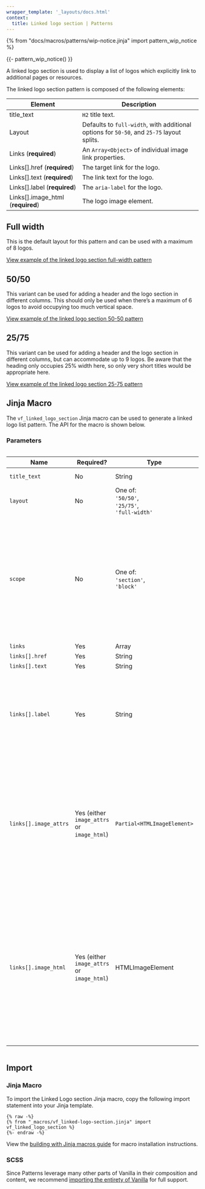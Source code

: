 ```yaml
---
wrapper_template: '_layouts/docs.html'
context:
  title: Linked logo section | Patterns
---
```


{% from "docs/macros/patterns/wip-notice.jinja" import pattern_wip_notice %}

{{- pattern_wip_notice() }}

A linked logo section is used to display a list of logos which explicitly link to additional pages or resources.

The linked logo section pattern is composed of the following elements:

| Element                           | Description                                                                               |
| --------------------------------- | ----------------------------------------------------------------------------------------- |
| title_text                        | `H2` title text.                                                                          |
| Layout                            | Defaults to `full-width`, with additional options for `50-50`, and `25-75` layout splits. |
| Links (**required**)              | An `Array<Object>` of individual image link properties.                                   |
| Links[].href (**required**)       | The target link for the logo.                                                             |
| Links[].text (**required**)       | The link text for the logo.                                                               |
| Links[].label (**required**)      | The `aria-label` for the logo.                                                            |
| Links[].image_html (**required**) | The logo image element.                                                                   |

## Full width

This is the default layout for this pattern and can be used with a maximum of 8 logos.

<div class="embedded-example"><a href="/docs/examples/patterns/linked-logo-section/default" class="js-example" data-lang="jinja">
View example of the linked logo section full-width pattern
</a></div>

## 50/50

This variant can be used for adding a header and the logo section in different columns. This should only be used when there’s a maximum of 6 logos to avoid occupying too much vertical space.

<div class="embedded-example"><a href="/docs/examples/patterns/linked-logo-section/50-50" class="js-example" data-lang="jinja">
View example of the linked logo section 50-50 pattern
</a></div>

## 25/75

This variant can be used for adding a header and the logo section in different columns, but can accommodate up to 9 logos. Be aware that the heading only occupies 25% width here, so only very short titles would be appropriate here.

<div class="embedded-example"><a href="/docs/examples/patterns/linked-logo-section/25-75" class="js-example" data-lang="jinja">
View example of the linked logo section 25-75 pattern
</a></div>

## Jinja Macro

The `vf_linked_logo_section` Jinja macro can be used to generate a linked logo list pattern. The API for the macro is shown below.

### Parameters

<div style="overflow: auto;">
  <table>
    <thead>
      <tr>
        <th style="width: 220px;">Name</th>
        <th style="width: 160px;">Required?</th>
        <th style="width: 160px;">Type</th>
        <th style="width: 160px;">Default</th>
        <th style="width: 250px;">Description</th>
      </tr>
      <tbody>
        <tr>
          <td>
            <code>title_text</code>
          </td>
          <td>
            No
          </td>
          <td>
            String
          </td>
          <td>
            N/A
          </td>
          <td>
            The text to be displayed as the heading (<code>h2</code>).
          </td>
        </tr>
        <tr>
          <td>
            <code>layout</code>
          </td>
          <td>
            No
          </td>
          <td>
            One of:<br>
            <code>'50/50'</code>,<br>
            <code>'25/75'</code>,<br>
            <code>'full-width'</code>
          </td>
          <td>
            <code>full-width</code>
          </td>
          <td>
            The intended grid layout for the section.
          </td>
        </tr>
        <tr>
          <td>
            <code>scope</code>
          </td>
          <td>
            No
          </td>
          <td>
            One of:<br>
            <code>'section'</code>,<br>
            <code>'block'</code>
          </td>
          <td>
            <code>'section'</code>
          </td>
          <td>
            Scope within the page at which the pattern's contents live.<br><br> 
            With "section" scope, a <a href="/docs/patterns/rule">rule</a> is placed above the section and a <a href="/docs/patterns/section#regular-sections">regular section</a> wraps the pattern.<br><br>
            With "block" scope, no rule is placed above the section and a <code>div</code> wraps the pattern. Use this to embed the pattern as a block within another section.
          </td>
        </tr>
        <tr>
          <td>
            <code>links</code>
          </td>
          <td>
            Yes
          </td>
          <td>
            Array
          </td>
          <td>
            N/A
          </td>
          <td>
            Array of image links.
          </td>
        </tr>
        <tr>
          <td>
            <code>links[].href</code>
          </td>
          <td>
            Yes
          </td>
          <td>
            String
          </td>
          <td>
            N/A
          </td>
          <td>
            Target link for the image.
          </td>
        </tr>
        <tr>
          <td>
            <code>links[].text</code>
          </td>
          <td>
            Yes
          </td>
          <td>
            String
          </td>
          <td>
            N/A
          </td>
          <td>
            Logo link text.
          </td>
        </tr>
        <tr>
          <td>
            <code>links[].label</code>
          </td>
          <td>
            Yes
          </td>
          <td>
            String
          </td>
          <td>
            N/A
          </td>
          <td>
            <code>aria-label</code> for the logo link. This attribute is added to the wrapping `a` tag under the hood and it is this label that screenreaders will read. Additional alt text added to the image element will be ignored by assistive techology and as such can be set to null.   
          </td>
        </tr>
         <tr>
          <td>
            <code>links[].image_attrs</code>
          </td>
          <td>
            Yes (either <code>image_attrs</code> or <code>image_html</code>)
          </td>
          <td>
            <code>Partial&lt;HTMLImageElement&gt;</code>
          </td>
          <td>
            N/A
          </td>
          <td>
            <p>
            Props (as a dictionary) of a logo image element. The <code>p-image-container__image</code> class will be added automatically by the pattern.
            </p>
            <p>
            You can construct these props manually, or use the <a href="https://github.com/canonical/canonicalwebteam.image-template?tab=readme-ov-file#attribute-output">canonicalwebteam.image-template module with <code>output_mode="attrs"</code></a>.
            </p>
            <p>
              If this argument is used, the <code>image_html</code> argument will be ignored.
            </p>
          </td>
        </tr>
          <tr>
          <td>
            <code>links[].image_html</code>
          </td>
          <td>
            Yes (either <code>image_attrs</code> or <code>image_html</code>)
          </td>
          <td>
            HTMLImageElement
          </td>
          <td>
            N/A
          </td>
          <td>
            <p>
                Raw HTML of a logo image element. This can be defined using raw HTML or using the <a href="https://github.com/canonical/canonicalwebteam.image-template/">Canonical image-template module</a>. 
            </p>
            <p>
                Must include the <code>p-image-container__image</code> CSS class to comply with the <a href="/docs/patterns/images#highlighted-image">Highlighted image pattern</a> which wraps each link item under the hood.
            </p>
            <p>
                If you use <code>image_attrs</code> instead of <code>image_html</code>, the <code>p-image-container__image</code> class will be added automatically by the pattern.
            </p>
          </td>
        </tr>
      </tbody>
    </thead>
  </table>
</div>

## Import

### Jinja Macro

To import the Linked Logo section Jinja macro, copy the following import statement into your
Jinja template.

```jinja
{% raw -%}
{% from "_macros/vf_linked-logo-section.jinja" import vf_linked_logo_section %}
{%- endraw -%}
```

View the [building with Jinja macros guide](/docs/building-vanilla#jinja-macros)
for macro installation instructions.

### SCSS

Since Patterns leverage many other parts of Vanilla in their composition and content, we
recommend [importing the entirety of Vanilla](/docs#install) for full support.
